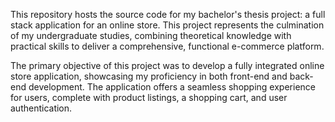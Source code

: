 This repository hosts the source code for my bachelor's thesis project: a full stack application for an online store. This project represents the culmination of my undergraduate studies, combining theoretical knowledge with practical skills to deliver a comprehensive, functional e-commerce platform.

The primary objective of this project was to develop a fully integrated online store application, showcasing my proficiency in both front-end and back-end development. The application offers a seamless shopping experience for users, complete with product listings, a shopping cart, and user authentication.
